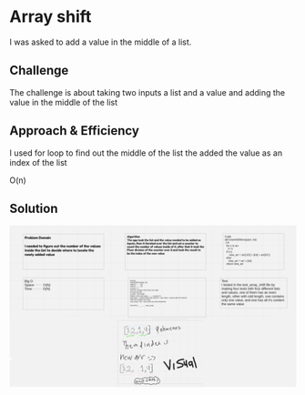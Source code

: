# Array shift

 I was asked to add a value in the middle of a list.

## Challenge

The challenge is about taking two inputs a list and a value and adding the value in the middle of the list

## Approach & Efficiency

I used for loop to find out the middle of the list the added the value as an index of the list

O(n)

## Solution

![White_Board](Assets/shift.png)
